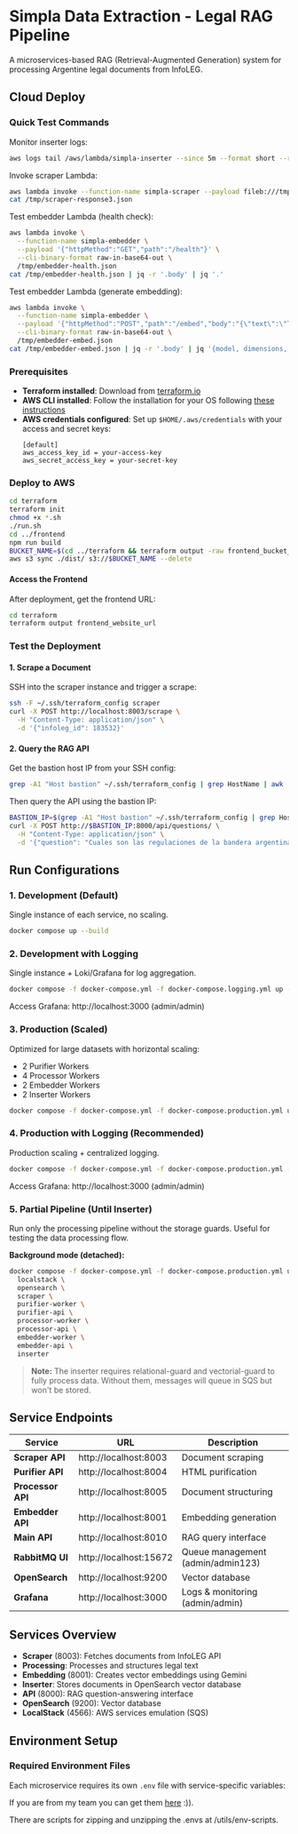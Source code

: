 # Simpla Data Extraction - Legal RAG Pipeline

A microservices-based RAG (Retrieval-Augmented Generation) system for processing Argentine legal documents from InfoLEG.

## Cloud Deploy

### Quick Test Commands

Monitor inserter logs:
```bash
aws logs tail /aws/lambda/simpla-inserter --since 5m --format short --region us-east-1 | tail -30
```

Invoke scraper Lambda:
```bash
aws lambda invoke --function-name simpla-scraper --payload fileb:///tmp/scrape-183532.json --region us-east-1 /tmp/scraper-response3.json
cat /tmp/scraper-response3.json
```

Test embedder Lambda (health check):
```bash
aws lambda invoke \
  --function-name simpla-embedder \
  --payload '{"httpMethod":"GET","path":"/health"}' \
  --cli-binary-format raw-in-base64-out \
  /tmp/embedder-health.json
cat /tmp/embedder-health.json | jq -r '.body' | jq '.'
```

Test embedder Lambda (generate embedding):
```bash
aws lambda invoke \
  --function-name simpla-embedder \
  --payload '{"httpMethod":"POST","path":"/embed","body":"{\"text\":\"Test legal document about Argentine regulations\"}"}' \
  --cli-binary-format raw-in-base64-out \
  /tmp/embedder-embed.json
cat /tmp/embedder-embed.json | jq -r '.body' | jq '{model, dimensions, timestamp, embedding_sample: .embedding[0:5]}'
```

### Prerequisites
- **Terraform installed**: Download from [terraform.io](https://www.terraform.io/downloads)
- **AWS CLI installed**: Follow the installation for your OS following [these instructions](https://docs.aws.amazon.com/cli/latest/userguide/getting-started-install.html)
- **AWS credentials configured**: Set up `$HOME/.aws/credentials` with your access and secret keys:
  ```
  [default]
  aws_access_key_id = your-access-key
  aws_secret_access_key = your-secret-key
  ```

### Deploy to AWS
```bash
cd terraform
terraform init
chmod +x *.sh
./run.sh
cd ../frontend
npm run build
BUCKET_NAME=$(cd ../terraform && terraform output -raw frontend_bucket_name)
aws s3 sync ./dist/ s3://$BUCKET_NAME --delete
```

#### Access the Frontend
After deployment, get the frontend URL:
```bash
cd terraform
terraform output frontend_website_url
```

### Test the Deployment

#### 1. Scrape a Document
SSH into the scraper instance and trigger a scrape:
```bash
ssh -F ~/.ssh/terraform_config scraper
curl -X POST http://localhost:8003/scrape \
  -H "Content-Type: application/json" \
  -d '{"infoleg_id": 183532}'
```

#### 2. Query the RAG API
Get the bastion host IP from your SSH config:
```bash
grep -A1 "Host bastion" ~/.ssh/terraform_config | grep HostName | awk '{print $2}'
```

Then query the API using the bastion IP:
```bash
BASTION_IP=$(grep -A1 "Host bastion" ~/.ssh/terraform_config | grep HostName | awk '{print $2}')
curl -X POST http://$BASTION_IP:8000/api/questions/ \
  -H "Content-Type: application/json" \
  -d '{"question": "Cuales son las regulaciones de la bandera argentina?"}'
```

## Run Configurations

### 1. Development (Default)
Single instance of each service, no scaling.

```bash
docker compose up --build
```

### 2. Development with Logging
Single instance + Loki/Grafana for log aggregation.

```bash
docker compose -f docker-compose.yml -f docker-compose.logging.yml up --build
```

Access Grafana: http://localhost:3000 (admin/admin)

### 3. Production (Scaled)
Optimized for large datasets with horizontal scaling:
- 2 Purifier Workers
- 4 Processor Workers
- 2 Embedder Workers
- 2 Inserter Workers

```bash
docker compose -f docker-compose.yml -f docker-compose.production.yml up --build
```

### 4. Production with Logging (Recommended)
Production scaling + centralized logging.

```bash
docker compose -f docker-compose.yml -f docker-compose.production.yml -f docker-compose.logging.yml up --build
```

Access Grafana: http://localhost:3000 (admin/admin)

### 5. Partial Pipeline (Until Inserter)
Run only the processing pipeline without the storage guards. Useful for testing the data processing flow.

**Background mode (detached):**
```bash
docker compose -f docker-compose.yml -f docker-compose.production.yml up --build \
  localstack \
  opensearch \
  scraper \
  purifier-worker \
  purifier-api \
  processor-worker \
  processor-api \
  embedder-worker \
  embedder-api \
  inserter
```

> **Note:** The inserter requires relational-guard and vectorial-guard to fully process data. Without them, messages will queue in SQS but won't be stored.

## Service Endpoints

| Service | URL | Description |
|---------|-----|-------------|
| **Scraper API** | http://localhost:8003 | Document scraping |
| **Purifier API** | http://localhost:8004 | HTML purification |
| **Processor API** | http://localhost:8005 | Document structuring |
| **Embedder API** | http://localhost:8001 | Embedding generation |
| **Main API** | http://localhost:8010 | RAG query interface |
| **RabbitMQ UI** | http://localhost:15672 | Queue management (admin/admin123) |
| **OpenSearch** | http://localhost:9200 | Vector database |
| **Grafana** | http://localhost:3000 | Logs & monitoring (admin/admin) |


## Services Overview
- **Scraper** (8003): Fetches documents from InfoLEG API
- **Processing**: Processes and structures legal text  
- **Embedding** (8001): Creates vector embeddings using Gemini
- **Inserter**: Stores documents in OpenSearch vector database
- **API** (8000): RAG question-answering interface
- **OpenSearch** (9200): Vector database
- **LocalStack** (4566): AWS services emulation (SQS)

## Environment Setup

### Required Environment Files

Each microservice requires its own `.env` file with service-specific variables:

If you are from my team you can get them [here](https://drive.google.com/drive/folders/1XEpPmQm6z2dnG0xC7MYaAdGQx2zoRG0F?usp=drive_link) :)).

There are scripts for zipping and unzipping the .envs at /utils/env-scripts.